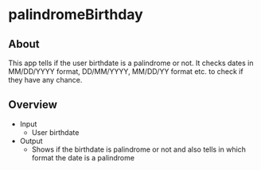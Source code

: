 # palindromeBirthday
## About
This app tells if the user birthdate is a palindrome or not. It checks dates in MM/DD/YYYY format, DD/MM/YYYY, MM/DD/YY format etc. to check if they have any chance.
## Overview
* Input
  * User birthdate
* Output
  * Shows if the birthdate is palindrome or not and also tells in which format the date is a palindrome
 
